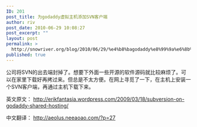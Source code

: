 ```yaml
---
ID: 201
post_title: 为godaddy虚拟主机添加SVN客户端
author: riv
post_date: 2010-06-29 10:08:27
post_excerpt: ""
layout: post
permalink: >
  http://snowriver.org/blog/2010/06/29/%e4%b8%bagodaddy%e8%99%9a%e6%8b%9f%e4%b8%bb%e6%9c%ba%e6%b7%bb%e5%8a%a0svn%e5%ae%a2%e6%88%b7%e7%ab%af/
published: true
---
```

公司将SVN的出去端封掉了。想要下外面一些开源的软件源码就比较麻烦了。可以在家里下载好再拷过来。但总是不太方便。在网上寻觅了一下，在主机上安装一个SVN客户端，再通过主机下载下来。

英文原文：
http://erikfantasia.wordpress.com/2009/03/18/subversion-on-godaddy-shared-hosting/

中文翻译：
http://aeolus.neeaoao.com/?p=27